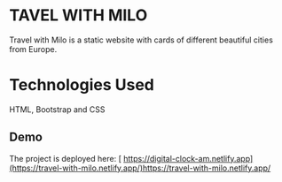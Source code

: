 # TAVEL WITH MILO
Travel with Milo is a static website with cards of different beautiful cities from Europe.

# Technologies Used
HTML, Bootstrap and CSS


## Demo

The project is deployed here: [ https://digital-clock-am.netlify.app](https://travel-with-milo.netlify.app/)https://travel-with-milo.netlify.app/
